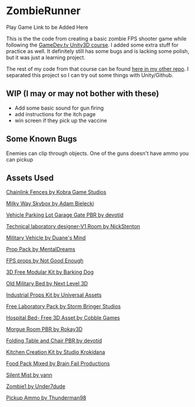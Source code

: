 # ZombieRunner

Play Game Link to be Added Here

This is the the code from creating a basic zombie FPS shooter game while following the [GameDev.tv Unity3D course](https://www.udemy.com/course/unitycourse2). I added some extra stuff for practice as well. It definitely still has some bugs and is lacking some polish, but it was just a learning project.

The rest of my code from that course can be found [here in my other repo](https://github.com/JemWritesCode/Unity3DTutorial). I separated this project so I can try out some things with Unity/Github.

## WIP (I may or may not bother with these)

- Add some basic sound for gun firing
- add instructions for the itch page
- win screen if they pick up the vaccine

## Some Known Bugs

Enemies can clip through objects.
One of the guns doesn't have ammo you can pickup

## Assets Used

[Chainlink Fences by Kobra Game Studios](https://assetstore.unity.com/packages/3d/chainlink-fences-73107)

[Milky Way Skybox by Adam Bielecki](https://assetstore.unity.com/packages/2d/textures-materials/milky-way-skybox-94001#content)

[Vehicle Parking Lot Garage Gate PBR by devotid](https://assetstore.unity.com/packages/3d/environments/roadways/vehicle-parking-lot-garage-gate-pbr-111423)

[Technical laboratory designer-V1 Room by NickStenton](https://assetstore.unity.com/packages/3d/technical-laboratory-designer-v1-room-93699)

[Military Vehicle by Duane's Mind](https://assetstore.unity.com/packages/3d/vehicles/land/military-vehicle-9225)

[Prop Pack by MentalDreams](https://assetstore.unity.com/packages/3d/props/industrial/prop-pack-30963)

[FPS props by Not Good Enough](https://assetstore.unity.com/packages/3d/props/industrial/fps-props-147172)

[3D Free Modular Kit by Barking Dog](https://assetstore.unity.com/packages/3d/environments/3d-free-modular-kit-85732)

[Old Military Bed by Next Level 3D](https://assetstore.unity.com/packages/3d/props/interior/old-military-bed-40205)

[Industrial Props Kit by Universal Assets](https://assetstore.unity.com/packages/3d/props/industrial/industrial-props-kit-84745)

[Free Laboratory Pack by Storm Bringer Studios](https://assetstore.unity.com/packages/3d/props/tools/free-laboratory-pack-123782)

[Hospital Bed- Free 3D Asset by Cobble Games](https://assetstore.unity.com/packages/3d/props/interior/hospital-bed-free-3d-asset-190310)

[Morgue Room PBR by Rokay3D](https://assetstore.unity.com/packages/3d/environments/morgue-room-pbr-65817)

[Folding Table and Chair PBR by devotid](https://assetstore.unity.com/packages/3d/props/furniture/folding-table-and-chair-pbr-111726)

[Kitchen Creation Kit by Studio Krokidana](https://assetstore.unity.com/packages/3d/environments/kitchen-creation-kit-2854)

[Food Pack Mixed by Brain Fail Productions](https://assetstore.unity.com/packages/3d/props/food/food-pack-mixed-154349)

[Silent Mist by yann](https://assetstore.unity.com/packages/audio/ambient/silent-mist-102491)

[Zombie1 by Under7dude](https://freesound.org/people/Under7dude/sounds/163440/)

[Pickup Ammo by Thunderman98](https://freesound.org/people/Thunderman98/sounds/656183/)
